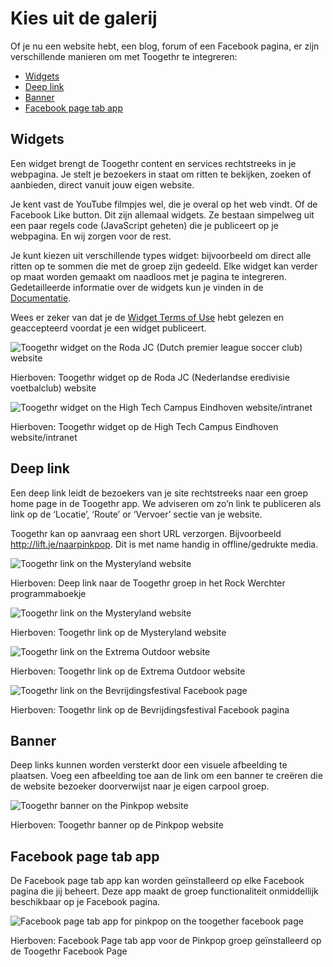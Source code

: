 Kies uit de galerij
====================

Of je nu een website hebt, een blog, forum of een Facebook pagina, er zijn verschillende manieren om met Toogethr te integreren:

* [Widgets](#widgets)
* [Deep link](#deep-link)
* [Banner](#banner)
* [Facebook page tab app](#facebook-page-tab-app)

## Widgets
Een widget brengt de Toogethr content en services rechtstreeks in je webpagina. Je stelt je bezoekers in staat om ritten te bekijken, zoeken of aanbieden, direct vanuit jouw eigen website. 

Je kent vast de YouTube filmpjes wel, die je overal op het web vindt. Of de Facebook Like button. Dit zijn allemaal widgets. Ze bestaan simpelweg uit een paar regels code (JavaScript geheten) die je publiceert op je webpagina. En wij zorgen voor de rest.

Je kunt kiezen uit verschillende types widget: bijvoorbeeld om direct alle ritten op te sommen die met de groep zijn gedeeld. Elke widget kan verder op maat worden gemaakt om naadloos met je pagina te integreren.  Gedetailleerde informatie over de widgets kun je vinden in de [Documentatie](documentation/documentation-overview/).

Wees er zeker van dat je de [Widget Terms of Use](http://http://terms.toogethr.com/) hebt gelezen en geaccepteerd voordat je een widget publiceert.

![Toogethr widget on the Roda JC (Dutch premier league soccer club) website](/static/img/Widget%20Roda%20JC.png)

Hierboven: Toogethr widget op de Roda JC (Nederlandse eredivisie voetbalclub) website

![Toogethr widget on the High Tech Campus Eindhoven website/intranet](/static/img/High%20Tech%20Campus%20Eindhoven%20Toogethr.png)

Hierboven: Toogethr widget op de High Tech Campus Eindhoven website/intranet

## Deep link
Een deep link leidt de bezoekers van je site rechtstreeks naar een groep home page in de Toogethr app. We adviseren om zo’n link te publiceren als link op de ‘Locatie’, ‘Route’ or ‘Vervoer’ sectie van je website.

Toogethr kan op aanvraag een short URL verzorgen. Bijvoorbeeld http://lift.je/naarpinkpop. Dit is met name handig in offline/gedrukte media.

![Toogethr link on the Mysteryland website](/static/img/pinkpop.jpg)

Hierboven: Deep link naar de Toogethr groep in het Rock Werchter programmaboekje

![Toogethr link on the Mysteryland website](/static/img/Mysteryland.png)

Hierboven: Toogethr link op de Mysteryland website

![Toogethr link on the Extrema Outdoor website](/static/img/Website%20Extrema.png)

Hierboven: Toogethr link op de Extrema Outdoor website

![Toogethr link on the Bevrijdingsfestival Facebook page](/static/img/Facebook%20post%20BVF%20Gron.png)

Hierboven: Toogethr link op de Bevrijdingsfestival Facebook pagina

## Banner
Deep links kunnen worden versterkt door een visuele afbeelding te plaatsen. Voeg een afbeelding toe aan de link om een banner te creëren die de website bezoeker doorverwijst naar je eigen carpool groep.

![Toogethr banner on the Pinkpop website](/static/img/Pinkpop%20website_1.png)

Hierboven: Toogethr banner op de Pinkpop website

## Facebook page tab app
De Facebook page tab app kan worden geïnstalleerd op elke Facebook pagina die jij beheert. Deze app maakt de groep functionaliteit onmiddellijk beschikbaar op je Facebook pagina.

![Facebook page tab app for pinkpop on the toogether facebook page](/static/img/Toogethr%20Facebook%20Page%20tab%20app%20for%20Pinkpop.png)

Hierboven: Facebook Page tab app voor de Pinkpop groep geïnstalleerd op de  Toogethr Facebook Page
